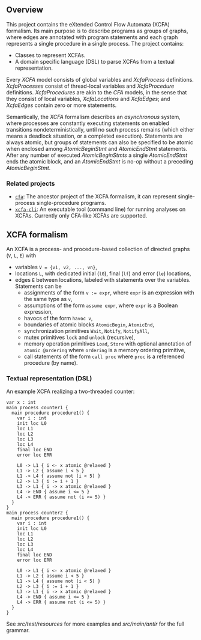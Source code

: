 ## Overview

This project contains the eXtended Control Flow Automata (XCFA) formalism. Its main purpose is to describe programs as
groups of graphs, where edges are annotated with program statements and each graph represents a single procedure in a
single process. The project contains:

* Classes to represent XCFAs.
* A domain specific language (DSL) to parse XCFAs from a textual representation.

Every _XCFA_ model consists of global variables and _XcfaProcess_ definitions. _XcfaProcesses_ consist of thread-local variables and _XcfaProcedure_ definitions. _XcfaProcedures_ are akin to the _CFA_ models, in the sense that they consist of local variables, _XcfaLocations_ and _XcfaEdges_; and _XcfaEdges_ contain zero or more statements.

Semantically, the _XCFA_ formalism describes an _asynchronous_ system, where processes are constantly executing statements on enabled transitions nondeterministically, until no such process remains (which either means a deadlock situation, or a completed execution). Statements are always atomic, but groups of statements can also be specified to be atomic when enclosed among _AtomicBeginStmt_ and _AtomicEndStmt_ statements. After any number of executed _AtomicBeginStmts_ a single _AtomicEndStmt_ ends the atomic block, and an _AtomicEndStmt_ is no-op without a preceding _AtomicBeginStmt_.

### Related projects

* [`cfa`](../cfa/README.md): The ancestor project of the XCFA formalism, it can represent single-process
  single-procedure programs.
* [`xcfa-cli`](../xcfa-cli/README.md): An executable tool (command line) for running analyses on XCFAs. Currently only
  CFA-like XCFAs are supported.

## XCFA formalism

An XCFA is a process- and procedure-based collection of directed graphs (`V`, `L`, `E`) with

* variables `V = {v1, v2, ..., vn}`,
* locations `L`, with dedicated initial (`l0`), final (`lf`) and error (`le`) locations,
* edges `E` between locations, labeled with statements over the variables. Statements can be
    * assignments of the form `v := expr`, where `expr` is an expression with the same type as `v`,
    * assumptions of the form `assume expr`, where `expr` is a Boolean expression,
    * havocs of the form `havoc v`,
    * boundaries of atomic blocks `AtomicBegin`, `AtomicEnd`,
    * synchronization primitives `Wait`, `Notify`, `NotifyAll`,
    * mutex primitives `lock` and `unlock` (recursive),
    * memory operation primitives `Load`, `Store` with optional annotation of `atomic @ordering` where `ordering` is a
      memory ordering primitive,
    * call statements of the form `call proc` where `proc` is a referenced procedure (by name).

### Textual representation (DSL)

An example XCFA realizing a two-threaded counter:

```
var x : int
main process counter1 {
  main procedure procedure1() {
    var i : int
    init loc L0
    loc L1
    loc L2
    loc L3
    loc L4
    final loc END
    error loc ERR

    L0 -> L1 { i <- x atomic @relaxed }
    L1 -> L2 { assume i < 5 }
    L1 -> L4 { assume not (i < 5) }
    L2 -> L3 { i := i + 1 }
    L3 -> L1 { i -> x atomic @relaxed }
    L4 -> END { assume i <= 5 }
    L4 -> ERR { assume not (i <= 5) }
  }
}
main process counter2 {
  main procedure procedure1() {
    var i : int
    init loc L0
    loc L1
    loc L2
    loc L3
    loc L4
    final loc END
    error loc ERR

    L0 -> L1 { i <- x atomic @relaxed }
    L1 -> L2 { assume i < 5 }
    L1 -> L4 { assume not (i < 5) }
    L2 -> L3 { i := i + 1 }
    L3 -> L1 { i -> x atomic @relaxed }
    L4 -> END { assume i <= 5 }
    L4 -> ERR { assume not (i <= 5) }
  }
}
```

See _src/test/resources_ for more examples and _src/main/antlr_ for the full grammar.
